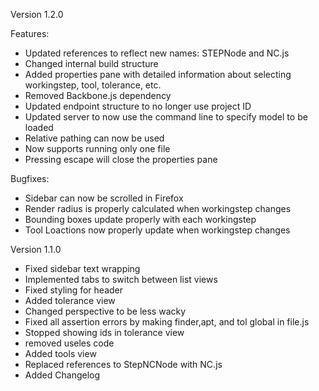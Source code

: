 Version 1.2.0

Features:

- Updated references to reflect new names: STEPNode and NC.js
- Changed internal build structure
- Added properties pane with detailed information about selecting workingstep, tool, tolerance, etc.
- Removed Backbone.js dependency
- Updated endpoint structure to no longer use project ID
- Updated server to now use the command line to specify model to be loaded
- Relative pathing can now be used
- Now supports running only one file
- Pressing escape will close the properties pane

Bugfixes:

- Sidebar can now be scrolled in Firefox
- Render radius is properly calculated when workingstep changes
- Bounding boxes update properly with each workingstep
- Tool Loactions now properly update when workingstep changes

Version 1.1.0

- Fixed sidebar text wrapping
- Implemented tabs to switch between list views
- Fixed styling for header
- Added tolerance view
- Changed perspective to be less wacky
- Fixed all assertion errors by making finder,apt, and tol global in file.js
- Stopped showing ids in tolerance view
- removed useles code
- Added tools view
- Replaced references to StepNCNode with NC.js
- Added Changelog
